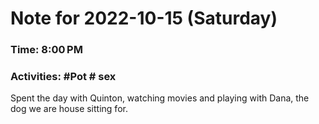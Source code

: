 # Note for 2022-10-15 (Saturday)
### Time: 8:00 PM
### Activities: #Pot  # sex

Spent the day with Quinton, watching movies and playing with Dana, the dog we are house sitting for.
